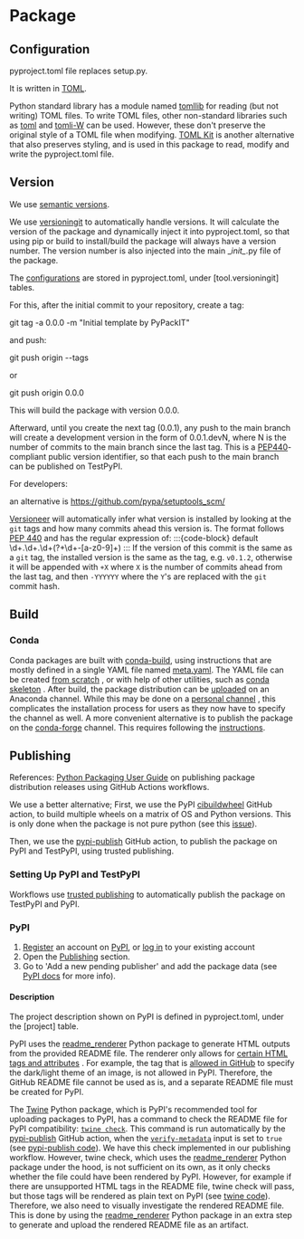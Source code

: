 # Package


## Configuration
pyproject.toml file replaces setup.py.

It is written in [TOML](https://github.com/toml-lang/toml).

Python standard library has a module named [tomllib](https://docs.python.org/3/library/tomllib.html)
for reading (but not writing) TOML files.
To write TOML files, other non-standard libraries such as
[toml](https://github.com/uiri/toml) and [tomli-W](https://github.com/hukkin/tomli-w) can be used.
However, these don't preserve the original style of a TOML file when modifying.
[TOML Kit](https://github.com/sdispater/tomlkit) is another alternative that also preserves styling,
and is used in this package to read, modify and write the pyproject.toml file.


## Version


We use [semantic versions](https://semver.org/).

We use [versioningit](https://github.com/jwodder/versioningit) to automatically handle versions.
It will calculate the version of the package and dynamically inject it into pyproject.toml, so that using pip or build
to install/build the package will always have a version number. The version number is also injected into the main
\__init\__.py file of the package.

The [configurations](https://versioningit.readthedocs.io/en/stable/configuration.html)
are stored in pyproject.toml, under \[tool.versioningit] tables.

For this, after the initial commit to your repository, create a tag:

git tag -a 0.0.0 -m "Initial template by PyPackIT"

and push:

git push origin --tags

or

git push origin 0.0.0


This will build the package with version 0.0.0.

Afterward, until you create the next tag (0.0.1), any push to the main branch will create a development version
in the form of 0.0.1.devN, where N is the number of commits to the main branch since the last tag.
This is a [PEP440](https://peps.python.org/pep-0440/#public-version-identifiers)-compliant public version identifier,
so that each push to the main branch can be published on TestPyPI.


For developers:

an alternative is https://github.com/pypa/setuptools_scm/

[Versioneer](https://github.com/warner/python-versioneer) will automatically infer what version
is installed by looking at the `git` tags and how many commits ahead this version is. The format follows
[PEP 440](https://www.python.org/dev/peps/pep-0440/) and has the regular expression of:
:::{code-block} default
\d+.\d+.\d+(?\+\d+-[a-z0-9]+)
:::
If the version of this commit is the same as a `git` tag, the installed version is the same as the tag,
e.g. `v0.1.2`, otherwise it will be appended with `+X` where `X` is the number of commits
ahead from the last tag, and then `-YYYYYY` where the `Y`'s are replaced with the `git` commit hash.


## Build

### Conda
Conda packages are built with [conda-build](https://docs.conda.io/projects/conda-build/),
using instructions that are mostly defined in a single YAML file named
[meta.yaml](https://conda.io/projects/conda-build/en/stable/resources/define-metadata.html).
The YAML file can be created [from scratch](https://docs.conda.io/projects/conda-build/en/stable/user-guide/tutorials/build-pkgs.html)
, or with help of other utilities, such as [conda skeleton](https://docs.conda.io/projects/conda-build/en/stable/user-guide/tutorials/build-pkgs-skeleton.html)
. After build, the package distribution can be
[uploaded](https://docs.anaconda.com/free/anacondaorg/user-guide/tasks/work-with-packages/#uploading-packages)
on an Anaconda channel. While this may be done on a [personal channel](https://docs.conda.io/projects/conda/en/latest/user-guide/tasks/create-custom-channels.html)
, this complicates the installation process for users as they now have to specify the channel as well.
A more convenient alternative is to publish the package on the [conda-forge](https://conda-forge.org/) channel.
This requires following the [instructions](https://conda-forge.org/docs/maintainer/adding_pkgs.html).




## Publishing
References:
[Python Packaging User Guide](https://packaging.python.org/en/latest/guides/publishing-package-distribution-releases-using-github-actions-ci-cd-workflows/)
on publishing package distribution releases using GitHub Actions workflows.

We use a better alternative; First, we use the PyPI [cibuildwheel](https://github.com/pypa/cibuildwheel) GitHub action,
to build multiple wheels on a matrix of OS and Python versions. This is only done when the package is not pure python (see this [issue](https://github.com/pypa/cibuildwheel/issues/1021)).

Then, we use the [pypi-publish](https://github.com/marketplace/actions/pypi-publish) GitHub action,
to publish the package on PyPI and TestPyPI, using trusted publishing.


### Setting Up PyPI and TestPyPI

Workflows use [trusted publishing](https://docs.pypi.org/trusted-publishers/) to automatically
publish the package on TestPyPI and PyPI.

### PyPI

1. [Register](https://pypi.org/account/register/) an account on [PyPI](https://pypi.org/),
   or [log in](https://pypi.org/account/login/) to your existing account
2. Open the [Publishing](https://pypi.org/manage/account/publishing/) section.
3. Go to 'Add a new pending publisher' and add the package data
   (see [PyPI docs](https://docs.pypi.org/trusted-publishers/creating-a-project-through-oidc/) for more info).

#### Description
The project description shown on PyPI is defined in pyproject.toml, under the \[project] table.

PyPI uses the [readme_renderer](https://pypi.org/project/readme-renderer/) Python package to generate
HTML outputs from the provided README file. The renderer only allows for 
[certain HTML tags and attributes](https://github.com/pypa/readme_renderer/blob/9dbb3522d23758fafa330cba4e4f89213503e8d3/readme_renderer/clean.py#L24C1-L68)
. For example, the <picture> tag that is [allowed in GitHub](https://docs.github.com/en/get-started/writing-on-github/getting-started-with-writing-and-formatting-on-github/basic-writing-and-formatting-syntax#specifying-the-theme-an-image-is-shown-to)
to specify the dark/light theme of an image, is not allowed in PyPI. Therefore, the GitHub README file
cannot be used as is, and a separate README file must be created for PyPI.

The [Twine](https://twine.readthedocs.io/) Python package, which is PyPI's recommended tool for uploading packages
to PyPI, has a command to check the README file for PyPI compatibility: [`twine check`](https://twine.readthedocs.io/en/stable/#twine-check).
This command is run automatically by the [pypi-publish](https://github.com/marketplace/actions/pypi-publish) GitHub action,
when the [`verify-metadata`](https://github.com/marketplace/actions/pypi-publish#disabling-metadata-verification) input is set to `true` (see [pypi-publish code](https://github.com/pypa/gh-action-pypi-publish/blob/413a8d5d62d32e541601a504492b8d5c5501a001/twine-upload.sh#L115C1-L117C3)). We have this check implemented in our publishing workflow.
However, twine check, which uses the [readme_renderer](https://pypi.org/project/readme-renderer/) Python package under the hood,
is not sufficient on its own, as it only checks whether the file could have been rendered by PyPI. However,
for example if there are unsupported HTML tags in the README file, twine check will pass, but those tags
will be rendered as plain text on PyPI (see [twine code](https://github.com/pypa/twine/blob/main/twine/commands/check.py)). Therefore, we also need to visually investigate the rendered README
file. This is done by using the [readme_renderer](https://pypi.org/project/readme-renderer/) Python package in an extra
step to generate and upload the rendered README file as an artifact.  
